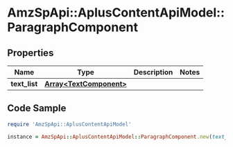 # AmzSpApi::AplusContentApiModel::ParagraphComponent

## Properties

Name | Type | Description | Notes
------------ | ------------- | ------------- | -------------
**text_list** | [**Array&lt;TextComponent&gt;**](TextComponent.md) |  | 

## Code Sample

```ruby
require 'AmzSpApi::AplusContentApiModel'

instance = AmzSpApi::AplusContentApiModel::ParagraphComponent.new(text_list: null)
```



